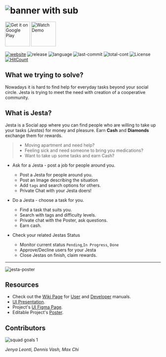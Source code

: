# ![banner with sub](https://user-images.githubusercontent.com/27515937/51442872-13b40280-1cea-11e9-869e-05e8752e6888.png)

<a style="margin-bottom: 0;" href='https://play.google.com/store/apps/details?id=com.jesta'><img alt='Get it on Google Play' src='https://user-images.githubusercontent.com/27515937/51504487-f6fef400-1de9-11e9-9137-1672215a5163.png' height="80px"/></a> <a style="margin-bottom: 0;" href='https://imgur.com/UFADZQ7'><img alt='Watch Demo' src='https://user-images.githubusercontent.com/27515937/51496637-484abb80-1dc9-11e9-914c-421b42a30858.png' height="80px"/></a> 

[![website](https://img.shields.io/website-up-down-green-red/https/shields.io.svg?label=Website)](https://denvash.github.io/Jesta/) ![release](https://img.shields.io/github/release/denvash/Jesta.svg) ![language](https://img.shields.io/github/languages/top/denvash/Jesta.svg) ![last-commit](https://img.shields.io/github/last-commit/denvash/Jesta.svg) ![total-cont](https://img.shields.io/github/contributors/denvash/Jesta.svg) ![License](https://img.shields.io/github/license/denvash/Jesta.svg) [![HitCount](http://hits.dwyl.io/denvash/Jesta.svg)](http://hits.dwyl.io/denvash/Jesta)


## What we trying to solve? 

Nowadays it is hard to find help for everyday tasks beyond your social circle.
Jesta is trying to meet the need with creation of a cooperative community.  

## What is Jesta?

Jesta is a Social app where you can find people who are willing to take up your tasks (*Jestas*) for money and pleasure.
Earn **Cash** and **Diamonds** exchange them for rewards.

> - Moving apartment and need help? 
> - Feeling sick and need someone to bring you medications?
> - Want to take up some tasks and earn Cash?

- Ask for a Jesta - post a job for people around you.
  - Post a Jesta for people around you.
  - Post an Image describing the situation
  - Add `tags` and search options for others.
  - Private Chat with your Jesta doers!

- Do a Jesta - choose a task for you.
  - Find a task that suits you.
  - Search with tags and difficulty levels.
  - Private chat with the Poster, ask questions.
  - Earn cash.

- Check your related Jestas Status
  - Monitor current status `Pending`,`In Progress`, `Done`
  - Approve/Decline users for your Jesta
  - Close Jestas on finish, claim rewards.

------------------

![jesta-poster](https://user-images.githubusercontent.com/27515937/51442984-9b4e4100-1ceb-11e9-95c1-3ec2ccc21862.png)

## Resources

- Check out the [Wiki Page](https://github.com/denvash/Jesta/wiki) for [User](https://github.com/denvash/Jesta/wiki/User-Manual) and [Developer](https://github.com/denvash/Jesta/wiki/Introduction) manuals.
- [UI Presentation](https://www.figma.com/proto/Hylopi77rMywtDUUuZHsLHh9/Jesta?node-id=55%3A458&scaling=scale-down&redirected=1).
- Project's [UI Figma Page](https://www.figma.com/file/Hylopi77rMywtDUUuZHsLHh9/Jesta?node-id=0%3A1).
- Editable Project's [Poster](https://docs.google.com/presentation/d/1aVluE97VLNI44Mfrrvv5WK2jLRCA1n6hQDu2AXtBjO4/edit?usp=sharing).

## Contributors

![squad goals 1](https://user-images.githubusercontent.com/27515937/51444518-3f8eb280-1d01-11e9-881f-89dd46cc24aa.png)

_Jenya Leonti, Dennis Vash, Max Chi_

